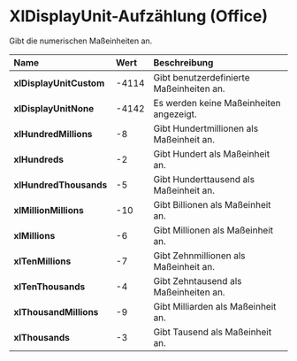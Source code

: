 
# XlDisplayUnit-Aufzählung (Office)

Gibt die numerischen Maßeinheiten an.



|**Name**|**Wert**|**Beschreibung**|
|:-----|:-----|:-----|
|**xlDisplayUnitCustom**|-4114|Gibt benutzerdefinierte Maßeinheiten an.|
|**xlDisplayUnitNone**|-4142|Es werden keine Maßeinheiten angezeigt.|
|**xlHundredMillions**|-8|Gibt Hundertmillionen als Maßeinheit an.|
|**xlHundreds**|-2|Gibt Hundert als Maßeinheit an.|
|**xlHundredThousands**|-5|Gibt Hunderttausend als Maßeinheit an.|
|**xlMillionMillions**|-10|Gibt Billionen als Maßeinheit an.|
|**xlMillions**|-6|Gibt Millionen als Maßeinheit an.|
|**xlTenMillions**|-7|Gibt Zehnmillionen als Maßeinheit an.|
|**xlTenThousands**|-4|Gibt Zehntausend als Maßeinheiten an.|
|**xlThousandMillions**|-9|Gibt Milliarden als Maßeinheit an.|
|**xlThousands**|-3|Gibt Tausend als Maßeinheit an.|
